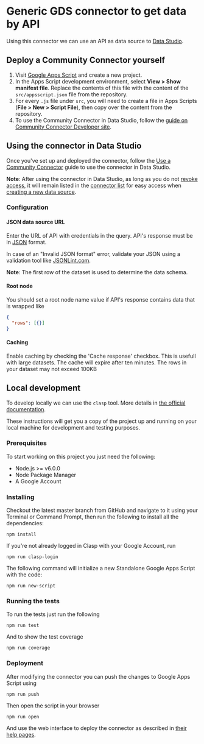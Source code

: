 # Generic GDS connector to get data by API
Using this connector we can use an API as data source to [Data Studio].

## Deploy a Community Connector yourself

1.  Visit [Google Apps Script](https://script.google.com/) and create a new
    project.
1.  In the Apps Script development environment, select **View > Show manifest
    file**. Replace the contents of this file with the content of the
    `src/appsscript.json` file from the repository.
1.  For every `.js` file under `src`, you will need to create a file in Apps
    Scripts (**File > New > Script File**), then copy over the content from the
    repository.
1.  To use the Community Connector in Data Studio, follow the
    [guide on Community Connector Developer site](https://developers.google.com/datastudio/connector/use).

## Using the connector in Data Studio

Once you've set up and deployed the connector, follow the
[Use a Community Connector] guide to use the connector in Data Studio.

**Note**: After using the connector in Data Studio, as long as you do not
[revoke access], it will remain listed in the [connector list] for easy access
when [creating a new data source].

### Configuration

#### JSON data source URL
Enter the URL of API with credentials in the query. API's response must be in [JSON] format.

In case of an "Invalid JSON format" error, validate your JSON using a validation tool like [JSONLint.com].

**Note**: The first row of the dataset is used to determine the data schema.

#### Root node

You should set a root node name value if API's response contains data that is wrapped like

```json
{
  "rows": [{}]
}
```
#### Caching
Enable caching by checking the 'Cache response' checkbox. This is usefull with large datasets. The cache will expire after ten minutes. The rows in your dataset may not exceed 100KB

## Local development

To develop locally we can use the `clasp` tool. More details in [the official documentation].

These instructions will get you a copy of the project up and running on your local machine for development and testing purposes.

### Prerequisites
To start working on this project you just need the following:
* Node.js >= v6.0.0
* Node Package Manager
* A Google Account

### Installing
Checkout the latest master branch from GitHub and navigate to it using your Terminal or Command Prompt, then run the following to install all the dependencies:
```
npm install
```

If you're not already logged in Clasp with your Google Account, run
```
npm run clasp-login
```

The following command will initialize a new Standalone Google Apps Script with the code:
```
npm run new-script
```

### Running the tests
To run the tests just run the following
```
npm run test
```

And to show the test coverage
```
npm run coverage
```

### Deployment
After modifying the connector you can push the changes to Google Apps Script using
```
npm run push
```

Then open the script in your browser
```
npm run open
```

And use the web interface to deploy the connector as described in [their help pages].


[Data Studio]: https://datastudio.google.com
[JSON]: https://www.json.org/
[Use a Community Connector]: https://developers.google.com/datastudio/connector/use
[revoke access]: https://support.google.com/datastudio/answer/9053467
[connector list]: https://datastudio.google.com/c/datasources/create
[creating a new data source]: https://support.google.com/datastudio/answer/6300774
[JSONLint.com]: https://jsonlint.com/
[the official documentation]: https://developers.google.com/apps-script/guides/clasp
[their help pages]: https://developers.google.com/datastudio/connector/deploy
